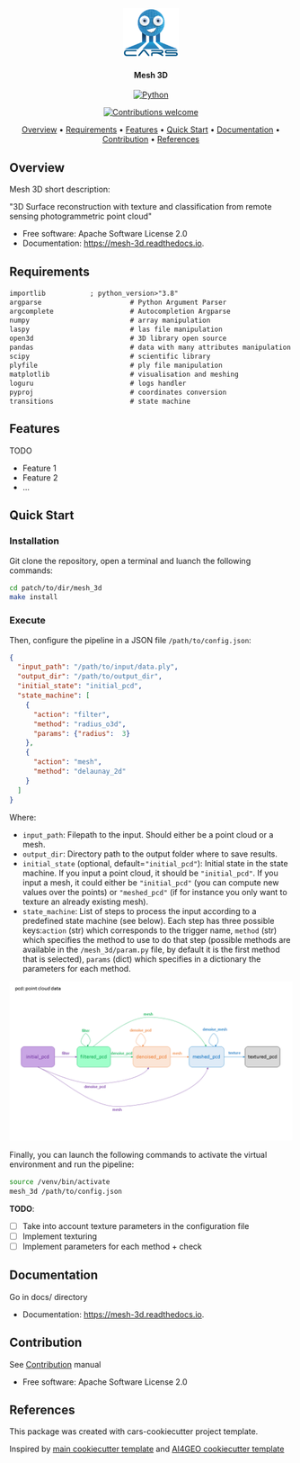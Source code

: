 <div align="center">
  <a href="https://gitlab.cnes.fr/cars/mesh_3d"><img src="docs/source/images/picto_transparent.png" alt="CARS" title="CARS"  width="20%"></a>

<h4>Mesh 3D</h4>

[![Python](https://img.shields.io/badge/python-v3.6+-blue.svg)](https://www.python.org/downloads/release/python-360/)

[![Contributions welcome](https://img.shields.io/badge/contributions-welcome-orange.svg)](CONTRIBUTING.md)

<p>
  <a href="#overview">Overview</a> •
  <a href="#requirements">Requirements</a> •
  <a href="#features">Features</a> •
  <a href="#quick-start">Quick Start</a> •
  <a href="#documentation">Documentation</a> •
  <a href="#contribution">Contribution</a> •
  <a href="#references">References</a>
</p>
</div>

## Overview

Mesh 3D short description:

"3D Surface reconstruction with texture and classification from remote sensing photogrammetric point cloud"


* Free software: Apache Software License 2.0
* Documentation: https://mesh-3d.readthedocs.io.


## Requirements

    importlib           ; python_version>"3.8"
    argparse                      # Python Argument Parser
    argcomplete                   # Autocompletion Argparse
    numpy                         # array manipulation
    laspy                         # las file manipulation
    open3d                        # 3D library open source
    pandas                        # data with many attributes manipulation
    scipy                         # scientific library
    plyfile                       # ply file manipulation
    matplotlib                    # visualisation and meshing
    loguru                        # logs handler
    pyproj                        # coordinates conversion
    transitions                   # state machine

## Features

TODO

- Feature 1
- Feature 2
- ...

## Quick Start

### Installation

Git clone the repository, open a terminal and luanch the following commands:
```bash
cd patch/to/dir/mesh_3d
make install
```

### Execute

Then, configure the pipeline in a JSON file `/path/to/config.json`:
```json
{
  "input_path": "/path/to/input/data.ply",
  "output_dir": "/path/to/output_dir",
  "initial_state": "initial_pcd",
  "state_machine": [
    {
      "action": "filter",
      "method": "radius_o3d",
      "params": {"radius":  3}
    },
    {
      "action": "mesh",
      "method": "delaunay_2d"
    }
  ]
}
```

Where:
* `input_path`: Filepath to the input. Should either be a point cloud or a mesh.
* `output_dir`: Directory path to the output folder where to save results.
* `initial_state` (optional, default=`"initial_pcd"`): Initial state in the state machine. If you input a point cloud, 
it should be `"initial_pcd"`. If you input a mesh, it could either be `"initial_pcd"` (you can compute new 
values over the points) or `"meshed_pcd"` (if for instance you only want to texture an already existing mesh).
* `state_machine`: List of steps to process the input according to a predefined state machine (see below). 
Each step has three possible keys:`action` (str) which corresponds to the trigger name, `method` (str) which 
specifies the method to use to do that step (possible methods are available in the `/mesh_3d/param.py` file,
by default it is the first method that is selected), `params` (dict) which specifies in a dictionary the parameters 
for each method.
<img src="fig_state_machine.png">


Finally, you can launch the following commands to activate the virtual environment and run the pipeline:
```bash
source /venv/bin/activate
mesh_3d /path/to/config.json
```

**TODO**:
* [ ] Take into account texture parameters in the configuration file
* [ ] Implement texturing
* [ ] Implement parameters for each method + check

## Documentation

Go in docs/ directory


* Documentation: https://mesh-3d.readthedocs.io.


## Contribution

See [Contribution](CONTRIBUTING.md) manual


* Free software: Apache Software License 2.0


## References

This package was created with cars-cookiecutter project template.

Inspired by [main cookiecutter template](https://github.com/audreyfeldroy/cookiecutter-pypackage) and 
[AI4GEO cookiecutter template](https://gitlab.cnes.fr/ai4geo/lot2/cookiecutter-python)